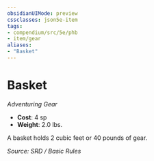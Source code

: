 ```yaml
---
obsidianUIMode: preview
cssclasses: json5e-item
tags:
- compendium/src/5e/phb
- item/gear
aliases: 
- "Basket"
---
```

# Basket
*Adventuring Gear*  

- **Cost**: 4 sp
- **Weight**: 2.0 lbs.

A basket holds 2 cubic feet or 40 pounds of gear.

*Source: SRD / Basic Rules*